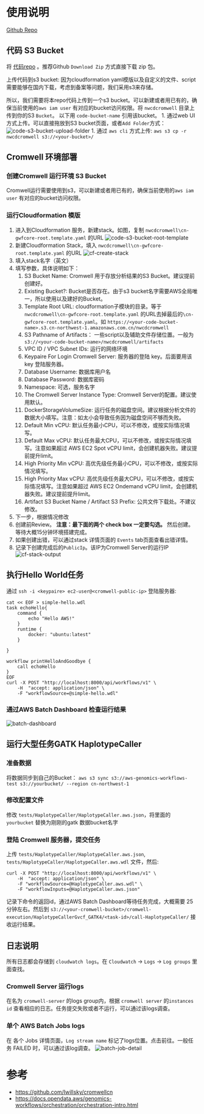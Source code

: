 # 使用说明

[Github Repo](https://github.com/kealiu/aws-genomics-workflow-cromwell-nwcd)

## 代码 S3 Bucket

将 [代码repo](https://github.com/kealiu/aws-genomics-workflow-cromwell-nwcd) 。推荐Github `Download Zip` 方式直接下载 zip 包。

上传代码到s3 bucket: 因为cloudformation yaml模版以及自定义的文件、script需要能够在国内下载，考虑到备案等问题，我们采用s3来存储。 

所以，我们需要将本repo代码上传到一个s3 bucket。可以新建或者用已有的，确保当前使用的`aws iam user` 有对应的bucket访问权限。将 `nwcdcromwell` 目录上传到你的S3 `Bucket`。 以下用 `code-bucket-name` 引用该bucket。
    1. 通过web UI 方式上传。可以直接拖放到S3 bucket页面，或者`Add Folder`方式：
        ![code-s3-bucket-upload-folder](https://github.com/kealiu/aws-genomics-workflow-cromwell-nwcd/raw/master/docs/images/code-s3-bucket-upload-folder.png)
    1. 通过 `aws cli` 方式上传: `aws s3 cp -r nwcdcromwell s3://<your-bucket>/`

## Cromwell 环境部署

### 创建Cromwell 运行环境 S3 Bucket

Cromwell运行需要使用到s3，可以新建或者用已有的，确保当前使用的`aws iam user` 有对应的bucket访问权限。

### 运行Cloudformation 模版

1. 进入到Cloudformation 服务，新建stack。如图，复制 `nwcdcromwell\cn-gwfcore-root.template.yaml` 的URL
    ![code-s3-bucket-root-template](https://github.com/kealiu/aws-genomics-workflow-cromwell-nwcd/raw/master/docs/images/code-s3-bucket-root-template.png)
1. 新建Cloudformation Stack，填入 `nwcdcromwell\cn-gwfcore-root.template.yaml` 的URL 
    ![cf-create-stack](https://github.com/kealiu/aws-genomics-workflow-cromwell-nwcd/raw/master/docs/images/cf-create-stack.png)
1. 填入stack名字（英文）
1. 填写参数，具体说明如下：
    1. S3 Bucket Name: Cromwell 用于存放分析结果的S3 Bucket。建议提前创建好。
    1. Existing Bucket?: Bucket是否存在。由于s3 bucket名字需要AWS全局唯一，所以使用以及建好的Bucket。
    1. Template Root URL: cloudformation子模块的目录。等于 `nwcdcromwell\cn-gwfcore-root.template.yaml` 的URL去掉最后的`\cn-gwfcore-root.template.yaml`。如 `https://<your-code-bucket-name>.s3.cn-northwest-1.amazonaws.com.cn/nwcdcromwell`
    1. S3 Pathname of Artifacts： 一些script以及辅助文件存储位置。一般为 `s3://<your-code-bucket-name>/nwcdcromwell/artifacts`
    1. VPC ID / VPC Subnet IDs: 运行的网络环境
    1. Keypaire For Login Cromwell Server: 服务器的登陆 key。后面要用该 key 登陆服务器。
    1. Database Username: 数据库用户名
    1. Database Password: 数据库密码
    1. Namespace: 可选，服务名字
    1. The Cromwell Server Instance Type: Cromwell Server的配置。建议使用默认。
    1. DockerStorageVolumeSize: 运行任务的磁盘空间。建议根据分析文件的数据大小填写。注意：如太小会导致任务因为磁盘空间不够而失败。
    1. Default Min vCPU: 默认任务最小CPU，可以不修改，或按实际情况填写。
    1. Default Max vCPU: 默认任务最大CPU，可以不修改，或按实际情况填写。注意如果超过 AWS EC2 Spot vCPU limit，会创建机器失败。建议提前提升limit。
    1. High Priority Min vCPU: 高优先级任务最小CPU，可以不修改，或按实际情况填写。
    1. High Priority Max vCPU: 高优先级任务最大CPU，可以不修改，或按实际情况填写。注意如果超过 AWS EC2 Ondemand vCPU limit，会创建机器失败。建议提前提升limit。
    1. Artifact S3 Bucket Name / Artifact S3 Prefix: 公共文件下载处。不建议修改。
1. 下一步，根据情况修改
1. 创建前Review。 **注意：最下面的两个 check box 一定要勾选。** 然后创建。等待大概15分钟环境搭建完成。
1. 如果创建出错，可以通过stack 详情页面的 `Events` tab页面查看出错详情。
1. 记录下创建完成后的`PublicIp`。该IP为Cromwell Server的运行IP
    ![cf-stack-output](https://github.com/kealiu/aws-genomics-workflow-cromwell-nwcd/raw/master/docs/images/cf-stack-output.png)

## 执行Hello World任务

通过 `ssh -i <keypaire> ec2-user@<cromwell-public-ip>` 登陆服务器:

```
cat << EOF > simple-hello.wdl
task echoHello{
    command {
        echo "Hello AWS!"
    }
    runtime {
        docker: "ubuntu:latest"
    }

}

workflow printHelloAndGoodbye {
    call echoHello
}
EOF
curl -X POST "http://localhost:8000/api/workflows/v1" \
    -H  "accept: application/json" \
    -F "workflowSource=@simple-hello.wdl"
```

### 通过AWS Batch Dashboard 检查运行结果

![batch-dashboard](https://github.com/kealiu/aws-genomics-workflow-cromwell-nwcd/raw/master/docs/images/batch-dashboard.png)

## 运行大型任务GATK HaplotypeCaller

### 准备数据

将数据同步到自己的Bucket： `aws s3 sync s3://aws-genomics-workflows-test s3://yourbucket/ --region cn-northwest-1`

### 修改配置文件

修改 `tests/HaplotypeCaller/HaplotypeCaller.aws.json`，将里面的 `yourbucket` 替换为刚刚的gatk 数据bucket名字

### 登陆 Cromwell 服务器，提交任务

上传 `tests/HaplotypeCaller/HaplotypeCaller.aws.json`, `tests/HaplotypeCaller/HaplotypeCaller.aws.wdl` 文件，然后:

```
curl -X POST "http://localhost:8000/api/workflows/v1" \
    -H  "accept: application/json" \
    -F "workflowSource=@HaplotypeCaller.aws.wdl" \
    -F "workflowInputs=@HaplotypeCaller.aws.json"
```

记录下命令的返回id，通过AWS Batch Dashboard等待任务完成，大概需要 25 分钟左右。然后到 `s3://<your-cromwell-bucket>/cromwell-execution/HaplotypeCallerGvcf_GATK4/<task-id>/call-HaplotypeCaller/` 接收运行结果。

## 日志说明

所有日志都会存储到 `cloudwatch logs`。在 `Cloudwatch` -> `Logs` -> `Log groups` 里面查找。

### Cromwell Server 运行logs

在名为 `cromwell-server` 的logs group内，根据 `cromwell server` 的`instances id` 查看相应的日志。任务提交失败或者不运行，可以通过该logs调查。

### 单个 AWS Batch Jobs logs

在 各个 Jobs 详情页面，`Log stream name` 标记了logs位置。点击前往。一般任务 FAILED 时，可以通过该log调查。
![batch-job-detail](https://github.com/kealiu/aws-genomics-workflow-cromwell-nwcd/raw/master/docs/images/batch-job-detail.png)

# 参考
- https://github.com/Iwillsky/cromwellcn
- https://docs.opendata.aws/genomics-workflows/orchestration/orchestration-intro.html
